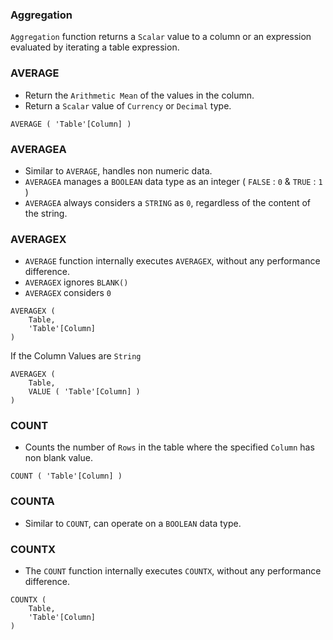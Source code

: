 ### Aggregation

`Aggregation` function returns a `Scalar` value to a column or an expression evaluated by iterating a table expression.

### AVERAGE

- Return the `Arithmetic Mean` of the values in the column.
- Return a `Scalar` value of `Currency` or `Decimal` type.

```DAX
AVERAGE ( 'Table'[Column] )
```

### AVERAGEA

- Similar to `AVERAGE`, handles non numeric data.
- `AVERAGEA` manages a `BOOLEAN` data type as an integer ( `FALSE` : `0` & `TRUE` : `1` )
- `AVERAGEA` always considers a `STRING` as `0`, regardless of the content of the string.

### AVERAGEX

- `AVERAGE` function internally executes `AVERAGEX`,  without any performance difference.
- `AVERAGEX` ignores `BLANK()`
- `AVERAGEX` considers `0`

```DAX
AVERAGEX (
    Table,
    'Table'[Column]
)
```

If the Column Values are `String`

```DAX
AVERAGEX (
    Table,
    VALUE ( 'Table'[Column] )
)
```

### COUNT

- Counts the number of `Rows` in the table where the specified `Column` has non blank value.

```DAX
COUNT ( 'Table'[Column] )
```

### COUNTA

- Similar to `COUNT`, can operate on a `BOOLEAN` data type.

### COUNTX

- The `COUNT` function internally executes `COUNTX`, without any performance difference.

```DAX
COUNTX (
    Table,
    'Table'[Column]
)
```        
